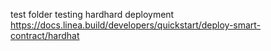 test folder testing hardhard deployment
https://docs.linea.build/developers/quickstart/deploy-smart-contract/hardhat
